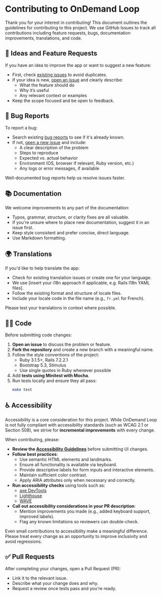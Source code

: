 # Contributing to OnDemand Loop
Thank you for your interest in contributing! This document outlines the guidelines for contributing to this project. We use GitHub Issues to track all contributions including feature requests, bugs, documentation improvements, translations, and code.

## 📌 Ideas and Feature Requests
If you have an idea to improve the app or want to suggest a new feature:

- First, check [existing issues](../../issues) to avoid duplicates.
- If your idea is new, [open an issue](../../issues/new?template=feature_request.md) and clearly describe:
    - What the feature should do
    - Why it’s useful
    - Any relevant context or examples
- Keep the scope focused and be open to feedback.

## 🐞 Bug Reports
To report a bug:

- Search existing [bug reports](../../issues?q=is%3Aissue+label%3Abug) to see if it's already known.
- If not, [open a new issue](../../issues/new?template=bug_report.md) and include:
    - A clear description of the problem
    - Steps to reproduce
    - Expected vs. actual behavior
    - Environment (OS, browser if relevant, Ruby version, etc.)
    - Any logs or error messages, if available

Well-documented bug reports help us resolve issues faster.

## 📚 Documentation
We welcome improvements to any part of the documentation:

- Typos, grammar, structure, or clarity fixes are all valuable.
- If you're unsure where to place new documentation, suggest it in an issue first.
- Keep style consistent and prefer concise, direct language.
- Use Markdown formatting.

## 🌍 Translations
If you'd like to help translate the app:

- Check for existing translation issues or create one for your language.
- We use [insert your i18n approach if applicable, e.g. Rails I18n YAML files].
- Follow the existing format and structure of locale files.
- Include your locale code in the file name (e.g., `fr.yml` for French).

Please test your translations in context where possible.

## 🧑‍💻 Code
Before submitting code changes:

1. **Open an issue** to discuss the problem or feature.
2. **Fork the repository** and create a new branch with a meaningful name.
3. Follow the style conventions of the project:
    - Ruby 3.1.5+, Rails 7.2.2.1
    - Bootstrap 5.3, Stimulus
    - Use single quotes in Ruby whenever possible
4. Add **tests using Minitest with Mocha**.
5. Run tests locally and ensure they all pass:
   ```bash
   make test
    ```

## ♿ Accessibility
Accessibility is a core consideration for this project. While OnDemand Loop is not fully compliant with accessibility standards (such as WCAG 2.1 or Section 508), we strive for **incremental improvements** with every change.

When contributing, please:

- **Review the [Accessibility Guidelines](https://iqss.github.io/ondemand-loop/development_guide/accessibility.md)** before submitting UI changes.
- **Follow best practices**:
    - Use semantic HTML elements and landmarks.
    - Ensure all functionality is available via keyboard.
    - Provide descriptive labels for form inputs and interactive elements.
    - Maintain sufficient color contrast.
    - Apply ARIA attributes only when necessary and correctly.
- **Run accessibility checks** using tools such as:
    - [axe DevTools](https://www.deque.com/axe/devtools/)
    - [Lighthouse](https://developers.google.com/web/tools/lighthouse)
    - [WAVE](https://wave.webaim.org/)
- **Call out accessibility considerations in your PR description**:
    - Mention improvements you made (e.g., added keyboard support, improved labels).
    - Flag any known limitations so reviewers can double-check.

Even small contributions to accessibility make a meaningful difference. Please treat every change as an opportunity to improve inclusivity and avoid regressions.

## ✅ Pull Requests
After completing your changes, open a Pull Request (PR):
- Link it to the relevant issue.
- Describe what your change does and why.
- Request a review once tests pass and you're ready.